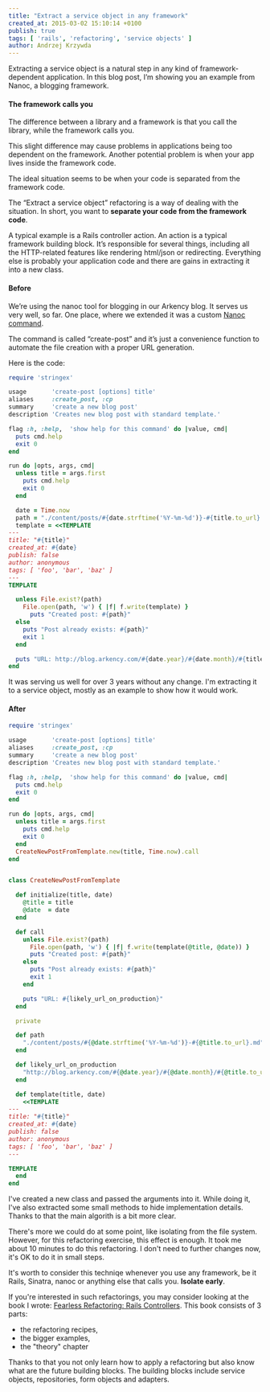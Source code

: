 ```yaml
---
title: "Extract a service object in any framework"
created_at: 2015-03-02 15:10:14 +0100
publish: true
tags: [ 'rails', 'refactoring', 'service objects' ]
author: Andrzej Krzywda
---
```


Extracting a service object is a natural step in any kind of framework-dependent application. In this blog post, I’m showing you an example from Nanoc, a blogging framework.

<!-- more -->

#### The framework calls you

The difference between a library and a framework is that you call the library, while the framework calls you.

This slight difference may cause problems in applications being too dependent on the framework. Another potential problem is when your app lives inside the framework code.

The ideal situation seems to be when your code is separated from the framework code.

The “Extract a service object” refactoring is a way of dealing with the situation. In short, you want to **separate your code from the framework code**. 

A typical example is a Rails controller action. An action is a typical framework building block. It’s responsible for several things, including all the HTTP-related features like rendering html/json or redirecting.
Everything else is probably your application code and there are gains in extracting it into a new class.

#### Before

We’re using the nanoc tool for blogging in our Arkency blog. It serves us very well, so far. One place, where we extended it was a custom [Nanoc command](http://nanoc.ws/docs/basics/).

The command is called “create-post” and it’s just a convenience function to automate the file creation with a proper URL generation.

Here is the code:

```ruby
require 'stringex'

usage       'create-post [options] title'
aliases     :create_post, :cp
summary     'create a new blog post'
description 'Creates new blog post with standard template.'

flag :h, :help,  'show help for this command' do |value, cmd|
  puts cmd.help
  exit 0
end

run do |opts, args, cmd|
  unless title = args.first
    puts cmd.help
    exit 0
  end

  date = Time.now
  path = "./content/posts/#{date.strftime('%Y-%m-%d')}-#{title.to_url}.md"
  template = <<TEMPLATE
---
title: "#{title}"
created_at: #{date}
publish: false
author: anonymous
tags: [ 'foo', 'bar', 'baz' ]
---
TEMPLATE

  unless File.exist?(path)
    File.open(path, 'w') { |f| f.write(template) }
      puts "Created post: #{path}"
  else
    puts "Post already exists: #{path}"
    exit 1
  end

  puts "URL: http://blog.arkency.com/#{date.year}/#{date.month}/#{title.to_url}"
end
````

It was serving us well for over 3 years without any change. I'm extracting it to a service object, mostly as an example to show how it would work. 

#### After

````ruby
require 'stringex'

usage       'create-post [options] title'
aliases     :create_post, :cp
summary     'create a new blog post'
description 'Creates new blog post with standard template.'

flag :h, :help,  'show help for this command' do |value, cmd|
  puts cmd.help
  exit 0
end

run do |opts, args, cmd|
  unless title = args.first
    puts cmd.help
    exit 0
  end
  CreateNewPostFromTemplate.new(title, Time.now).call
end


class CreateNewPostFromTemplate

  def initialize(title, date)
    @title = title
    @date  = date
  end

  def call
    unless File.exist?(path)
      File.open(path, 'w') { |f| f.write(template(@title, @date)) }
      puts "Created post: #{path}"
    else
      puts "Post already exists: #{path}"
      exit 1
    end

    puts "URL: #{likely_url_on_production}"
  end

  private

  def path
    "./content/posts/#{@date.strftime('%Y-%m-%d')}-#{@title.to_url}.md"
  end

  def likely_url_on_production
    "http://blog.arkency.com/#{@date.year}/#{@date.month}/#{@title.to_url}"
  end

  def template(title, date)
    <<TEMPLATE
---
title: "#{title}"
created_at: #{date}
publish: false
author: anonymous
tags: [ 'foo', 'bar', 'baz' ]
---

TEMPLATE
  end
end
````


I've created a new class and passed the arguments into it. While doing it, I've also extracted some small methods to hide implementation details. Thanks to that the main algorith is a bit more clear.

There's more we could do at some point, like isolating from the file system. However, for this refactoring exercise, this effect is enough. It took me about 10 minutes to do this refactoring. I don't need to further changes now, it's OK to do it in small steps.

It's worth to consider this techniqe whenever you use any framework, be it Rails, Sinatra, nanoc or anything else that calls you. **Isolate early**.

If you're interested in such refactorings, you may consider looking at the book I wrote: [Fearless Refactoring: Rails Controllers](http://rails-refactoring.com). This book consists of 3 parts: 

* the refactoring recipes, 
* the bigger examples,  
* the "theory" chapter

Thanks to that you not only learn how to apply a refactoring but also know what are the future building blocks. The building blocks include service objects, repositories, form objects and adapters.


